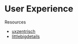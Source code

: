 # User Experience #
	
Resources	
	
- [uxzentrisch](http://uxzentrisch.de/)	
- [littlebigdetails](http://littlebigdetails.com/)